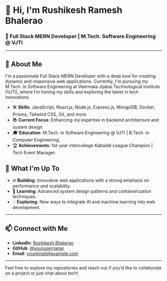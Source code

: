 # 👋 Hi, I'm Rushikesh Ramesh Bhalerao

### 🚀 Full Stack MERN Developer | M.Tech. Software Engineering @ VJTI

---

## 🌟 About Me

I'm a passionate Full Stack MERN Developer with a deep love for creating dynamic and responsive web applications. Currently, I'm pursuing my M.Tech. in Software Engineering at Veermata Jijabai Technological Institute (VJTI), where I’m honing my skills and exploring the latest in tech innovations.

- 🛠️ **Skills**: JavaScript, React.js, Node.js, Express.js, MongoDB, Docker, Prisma, Tailwind CSS, Git, and more.
- 📚 **Current Focus**: Enhancing my expertise in backend architecture and system design.
- 🎓 **Education**: M.Tech. in Software Engineering @ VJTI | B.Tech. in Computer Engineering.
- 🏆 **Achievements**: 1st-year intercollege Kabaddi League Champion | Tech Event Manager.


## 🚀 What I'm Up To

- 🌐 **Building**: Innovative web applications with a strong emphasis on performance and scalability.
- 📖 **Learning**: Advanced system design patterns and containerization techniques.
- 💡 **Exploring**: New ways to integrate AI and machine learning into web development.

---

## 📫 Connect with Me

- **LinkedIn**: [Rushikesh Bhalerao](https://linkedin.com/in/yourprofile)
- **GitHub**: [@yourusername](https://github.com/yourusername)
- **Email**: youremail@example.com

---

Feel free to explore my repositories and reach out if you'd like to collaborate on a project or just chat about tech!

